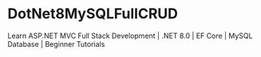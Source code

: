 # DotNet8MySQLFullCRUD
Learn ASP.NET MVC Full Stack Development | .NET 8.0 | EF Core | MySQL Database | Beginner Tutorials
